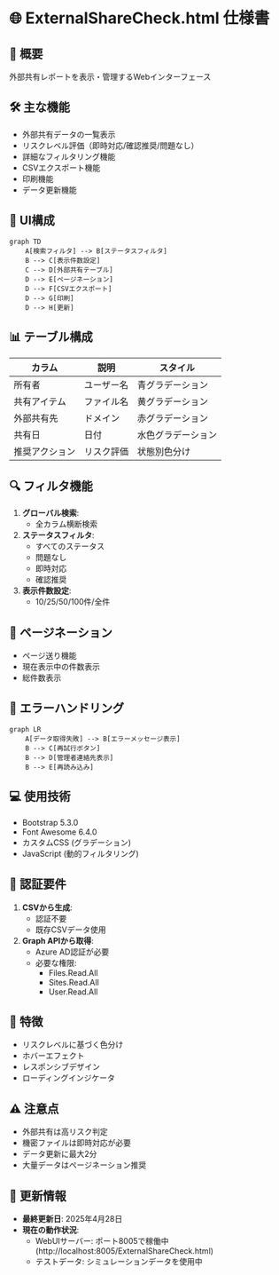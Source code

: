 # 🌐 ExternalShareCheck.html 仕様書

## 🌟 概要
外部共有レポートを表示・管理するWebインターフェース

## 🛠️ 主な機能
- 外部共有データの一覧表示
- リスクレベル評価（即時対応/確認推奨/問題なし）
- 詳細なフィルタリング機能
- CSVエクスポート機能
- 印刷機能
- データ更新機能

## 🎨 UI構成
```mermaid
graph TD
    A[検索フィルタ] --> B[ステータスフィルタ]
    B --> C[表示件数設定]
    C --> D[外部共有テーブル]
    D --> E[ページネーション]
    D --> F[CSVエクスポート]
    D --> G[印刷]
    D --> H[更新]
```

## 📊 テーブル構成
| カラム | 説明 | スタイル |
|--------|------|--------|
| 所有者 | ユーザー名 | 青グラデーション |
| 共有アイテム | ファイル名 | 黄グラデーション |
| 外部共有先 | ドメイン | 赤グラデーション |
| 共有日 | 日付 | 水色グラデーション |
| 推奨アクション | リスク評価 | 状態別色分け |

## 🔍 フィルタ機能
1. **グローバル検索**:
   - 全カラム横断検索
2. **ステータスフィルタ**:
   - すべてのステータス
   - 問題なし
   - 即時対応
   - 確認推奨
3. **表示件数設定**:
   - 10/25/50/100件/全件

## 📑 ページネーション
- ページ送り機能
- 現在表示中の件数表示
- 総件数表示

## 🚨 エラーハンドリング
```mermaid
graph LR
    A[データ取得失敗] --> B[エラーメッセージ表示]
    B --> C[再試行ボタン]
    B --> D[管理者連絡先表示]
    B --> E[再読み込み]
```

## 💻 使用技術
- Bootstrap 5.3.0
- Font Awesome 6.4.0
- カスタムCSS (グラデーション)
- JavaScript (動的フィルタリング)

## 🔐 認証要件
1. **CSVから生成**:
   - 認証不要
   - 既存CSVデータ使用
2. **Graph APIから取得**:
   - Azure AD認証が必要
   - 必要な権限:
     - Files.Read.All
     - Sites.Read.All
     - User.Read.All

## 🎯 特徴
- リスクレベルに基づく色分け
- ホバーエフェクト
- レスポンシブデザイン
- ローディングインジケータ

## ⚠️ 注意点
- 外部共有は高リスク判定
- 機密ファイルは即時対応が必要
- データ更新に最大2分
- 大量データはページネーション推奨

## 📅 更新情報
- **最終更新日**: 2025年4月28日
- **現在の動作状況**:
  - WebUIサーバー: ポート8005で稼働中 (http://localhost:8005/ExternalShareCheck.html)
  - テストデータ: シミュレーションデータを使用中
